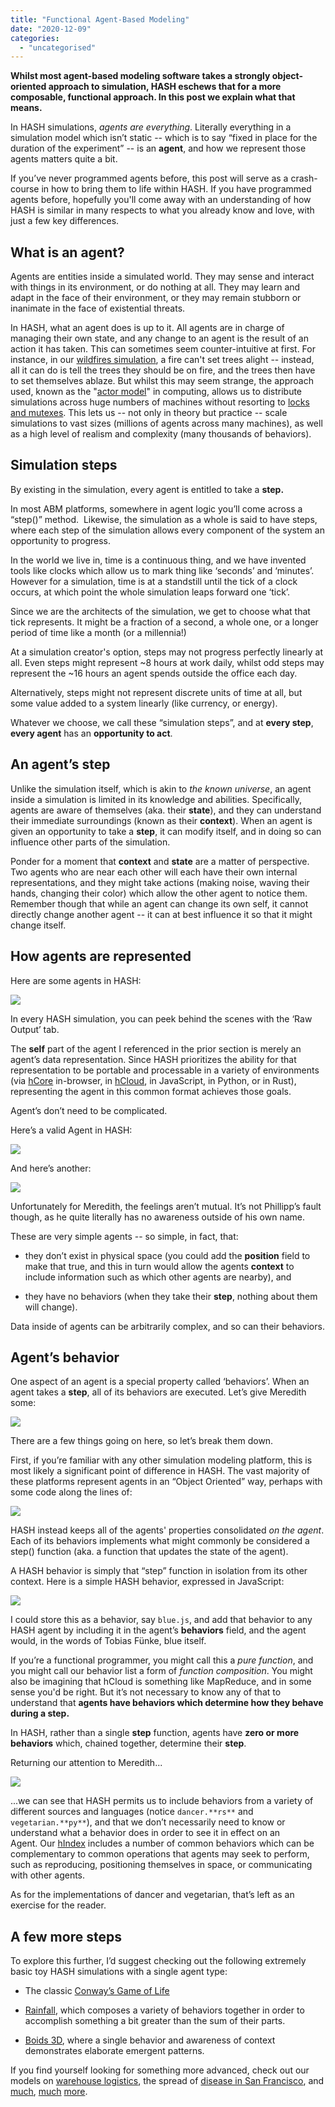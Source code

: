 ```yaml
---
title: "Functional Agent-Based Modeling"
date: "2020-12-09"
categories: 
  - "uncategorised"
---
```


**Whilst most agent-based modeling software takes a strongly object-oriented approach to simulation, HASH eschews that for a more composable, functional approach. In this post we explain what that means.**

In HASH simulations, _agents are everything_. Literally everything in a simulation model which isn’t static -- which is to say “fixed in place for the duration of the experiment” -- is an **agent**, and how we represent those agents matters quite a bit.

If you’ve never programmed agents before, this post will serve as a crash-course in how to bring them to life within HASH. If you have programmed agents before, hopefully you'll come away with an understanding of how HASH is similar in many respects to what you already know and love, with just a few key differences.

## **What is an agent?**

Agents are entities inside a simulated world. They may sense and interact with things in its environment, or do nothing at all. They may learn and adapt in the face of their environment, or they may remain stubborn or inanimate in the face of existential threats.

In HASH, what an agent does is up to it. All agents are in charge of managing their own state, and any change to an agent is the result of an action it has taken. This can sometimes seem counter-intuitive at first. For instance, in our [wildfires simulation](https://hash.ai/@hash/wildfires-regrowth), a fire can't set trees alight -- instead, all it can do is tell the trees they should be on fire, and the trees then have to set themselves ablaze. But whilst this may seem strange, the approach used, known as the "[actor model](https://hash.ai/glossary/actor-model)" in computing, allows us to distribute simulations across huge numbers of machines without resorting to [locks and mutexes](https://en.wikipedia.org/wiki/Lock_(computer_science)). This lets us -- not only in theory but practice -- scale simulations to vast sizes (millions of agents across many machines), as well as a high level of realism and complexity (many thousands of behaviors).

## **Simulation steps**

By existing in the simulation, every agent is entitled to take a **step.**

In most ABM platforms, somewhere in agent logic you’ll come across a “step()” method.  Likewise, the simulation as a whole is said to have steps, where each step of the simulation allows every component of the system an opportunity to progress.

In the world we live in, time is a continuous thing, and we have invented tools like clocks which allow us to mark thing like ‘seconds’ and ‘minutes’. However for a simulation, time is at a standstill until the tick of a clock occurs, at which point the whole simulation leaps forward one ‘tick’.

Since we are the architects of the simulation, we get to choose what that tick represents. It might be a fraction of a second, a whole one, or a longer period of time like a month (or a millennia!)

At a simulation creator's option, steps may not progress perfectly linearly at all. Even steps might represent ~8 hours at work daily, whilst odd steps may represent the ~16 hours an agent spends outside the office each day.

Alternatively, steps might not represent discrete units of time at all, but some value added to a system linearly (like currency, or energy).

Whatever we choose, we call these “simulation steps”, and at **every step**, **every agent** has an **opportunity to act**.

## **An agent’s step**

Unlike the simulation itself, which is akin to _the known universe_, an agent inside a simulation is limited in its knowledge and abilities. Specifically, agents are aware of themselves (aka. their **state**), and they can understand their immediate surroundings (known as their **context**). When an agent is given an opportunity to take a **step**, it can modify itself, and in doing so can influence other parts of the simulation.

Ponder for a moment that **context** and **state** are a matter of perspective. Two agents who are near each other will each have their own internal representations, and they might take actions (making noise, waving their hands, changing their color) which allow the other agent to notice them.  Remember though that while an agent can change its own self, it cannot directly change another agent -- it can at best influence it so that it might change itself.

## **How agents are represented**

Here are some agents in HASH:

![](https://lh5.googleusercontent.com/57j9AedU5ccesB4cnBdLSPqbOiMMEQ_Uk3io2wc4av_pfnuhqFzRQA3BFvWIWzX6AiOj8DABGmTBqlOPYlj0otlBIIWsW56Pwvx3jB9IXoLWgnTxPW4v-f-lU-Gv6YujueQHGpI2)

In every HASH simulation, you can peek behind the scenes with the ‘Raw Output’ tab.

The **self** part of the agent I referenced in the prior section is merely an agent’s data representation. Since HASH prioritizes the ability for that representation to be portable and processable in a variety of environments (via [hCore](https://hash.ai/platform/core) in-browser, in [hCloud](https://hash.ai/platform/cloud), in JavaScript, in Python, or in Rust), representing the agent in this common format achieves those goals.

Agent’s don’t need to be complicated.

Here’s a valid Agent in HASH:

![](https://lh6.googleusercontent.com/jdGQVPzTL7Q1EoBjIScTtNWReYekw_4sGXMtNeLwaSMntMALCgx9a1GNimJN0DSEgNb1xDJqQFlic0WRc_t_VW1tALsmfO5nEeULBLmac9S8PO3T1DBalK2n94XeuwNk6nuEgcrQ)

And here’s another:

![](https://lh6.googleusercontent.com/Xv_VfP7PvK1fvspwx5lCDK9QSZQLxJiwhygG6ihbxX9DtNfrcHeGvPxiUvw_zmJ5ulI42dQpyrqUp4trH_ClvxIElzwvrMF46UUgN53idznWlUaB5UIQbmPONR1YIB8ATbQZo9OK)

Unfortunately for Meredith, the feelings aren’t mutual. It’s not Phillipp’s fault though, as he quite literally has no awareness outside of his own name.

These are very simple agents -- so simple, in fact, that:

- they don’t exist in physical space (you could add the **position** field to make that true, and this in turn would allow the agents **context** to include information such as which other agents are nearby), and

- they have no behaviors (when they take their **step**, nothing about them will change).

Data inside of agents can be arbitrarily complex, and so can their behaviors.

## **Agent’s behavior**

One aspect of an agent is a special property called ‘behaviors’. When an agent takes a **step**, all of its behaviors are executed. Let’s give Meredith some:

![](https://lh5.googleusercontent.com/G9xe5JCs_KMeerZOgR9OnyEuLFYfY3E2nAx-S7inAuJmHpkxtG39rtMaSl-99dPSsCbjuXfTgSyQUxgMrH0lnJezd7zGlpaRel5se2I6pxQ6AGBMEgZvnF4XgU796BXkNZ7HwjVU)

There are a few things going on here, so let’s break them down.

First, if you’re familiar with any other simulation modeling platform, this is most likely a significant point of difference in HASH. The vast majority of these platforms represent agents in an “Object Oriented” way, perhaps with some code along the lines of:

![](https://lh6.googleusercontent.com/y93wqxuDY5p1pJjoGXlAPcODUbls7ynTcwN_evV7HwnxfzCpqT5NJDmFcCpKxQZBEi3Hbl_PxOSqpm_iwGLTzY9DKRANACwOD-LalEo1kY9te4hIunj7lwV0WKlIxC_mpwBcRNlc)

HASH instead keeps all of the agents' properties consolidated _on the agent_. Each of its behaviors implements what might commonly be considered a step() function (aka. a function that updates the state of the agent).

A HASH behavior is simply that “step” function in isolation from its other context. Here is a simple HASH behavior, expressed in JavaScript:

![](https://lh3.googleusercontent.com/T9FXf1VQfECRwI8g032ZN4yREBSRvMM8LOZOE4uqH27uJX5NwmJohRClCITAXIHCV25n12zD_Ibe-HqZQUP30BJlJWagmNAEaatN5LKeubxMZQ6frVPr1KiPClhuEJJtWVS2vEsO)

I could store this as a behavior, say `blue.js`, and add that behavior to any HASH agent by including it in the agent’s **behaviors** field, and the agent would, in the words of Tobias Fünke, blue itself. 

If you’re a functional programmer, you might call this a _pure function_, and you might call our behavior list a form of _function composition_. You might also be imagining that hCloud is something like MapReduce, and in some sense you'd be right. But it’s not necessary to know any of that to understand that **agents have behaviors which determine how they behave during a step.**

In HASH, rather than a single **step** function, agents have **zero or more behaviors** which, chained together, determine their **step**.

Returning our attention to Meredith...

![](https://lh5.googleusercontent.com/G9xe5JCs_KMeerZOgR9OnyEuLFYfY3E2nAx-S7inAuJmHpkxtG39rtMaSl-99dPSsCbjuXfTgSyQUxgMrH0lnJezd7zGlpaRel5se2I6pxQ6AGBMEgZvnF4XgU796BXkNZ7HwjVU)

...we can see that HASH permits us to include behaviors from a variety of different sources and languages (notice `dancer.**rs**` and `vegetarian.**py**`), and that we don’t necessarily need to know or understand what a behavior does in order to see it in effect on an Agent. Our [hIndex](https://hash.ai/index) includes a number of common behaviors which can be complementary to common operations that agents may seek to perform, such as reproducing, positioning themselves in space, or communicating with other agents.

As for the implementations of dancer and vegetarian, that’s left as an exercise for the reader.

## **A few more steps**

To explore this further, I’d suggest checking out the following extremely basic toy HASH simulations with a single agent type:

- The classic [Conway’s Game of Life](https://hash.ai/@hash/conways-game-of-life) 

- [Rainfall](https://hash.ai/@hash/rainfall), which composes a variety of behaviors together in order to accomplish something a bit greater than the sum of their parts.

- [Boids 3D](https://hash.ai/@hash/boids-3d), where a single behavior and awareness of context demonstrates elaborate emergent patterns.

If you find yourself looking for something more advanced, check out our models on [warehouse logistics](https://hash.ai/@hash/warehouse-logistics), the spread of [disease in San Francisco](https://hash.ai/@hash/city-infection-model), and [much](https://hash.ai/@hash/air-defense-system), [much](https://hash.ai/@hash/traffic-intersection) [more](https://hash.ai/@hash/warehouse-conveyor1).
